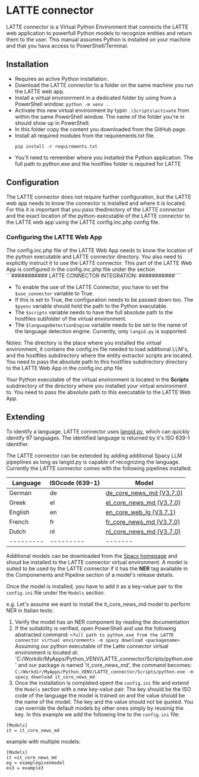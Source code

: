 # LATTE connector

LATTE connector is a Virtual Python Environment that connects the LATTE web application to powerfull Python models to recognize entities and return them to the user. This manual assumes Python is installed on your machine and that you hava access to PowerShell/Terminal. 

## Installation
- Requires an active Python installation. 
- Download the LATTE connector to a folder on the same machine you run the LATTE web app.
- Install a virtual environrment in a dedicated folder by using from a PowerShell window: 
    `python -m venv . `
- Activate this new virtual environment by typin `.\Scripts\activate` from within the same PowerShell window. The name of the folder you're in should show up in PowerShell.
- In this folder copy the content you downloaded from the GitHub page. 
- Install all required modules from the requirements.txt file. 
    ```
    pip install -r requirements.txt
    ```
- You'll need to remember where you installed the Python application. The full path to python.exe and the hostfiles folder is required for LATTE

## Configuration
The LATTE connector does not require further configuration, but the LATTE web app needs to know the connector is installed and where it is located. For this it is important that you pass thedirectory of the LATTE connector and the exact location of the python-executable of the LATTE connector to the LATTE web app using the LATTE config.inc.php config file. 

### Configuring the LATTE Web App
The config.inc.php file of the LATTE Web App needs to know the location of the python executable and LATTE connector directory. You also need to explicitly instruct it to use the LATTE connector. 
This part of the LATTE Web App is configured in the config.inc.php file under the section ```########### LATTE CONNECTOR INTEGRATION: ###########````
- To enable the use of the LATTE Connector, you have to set the `$use_connector` variable to True.
- If this is set to True, the configuration needs to be passed down too. The `$pyenv` variable should hold the path to the Python executable. 
- The `$scripts` variable needs to have the full absolute path to the hostfiles subfolder of the virtual environment. 
- The `$languageDetectionEngine` variable needs to be set to the name of the language detection engine. Currently, only `langid.py` is supported. 

Notes: 
The directory is the place where you installed the virtual environment, it contains the config.ini file needed to load additional LLM's, and the hostfiles subdirectory where the entity extractor scripts are located. You need to pass the absolute path to this hostfiles subdirectory directory to the LATTE Web App in the config.inc.php file 

Your Python executable of the virtual environment is located in the **Scripts** subdirectory of the directory where you installed your virtual environment to. You need to pass the absolute path to this executable to the LATTE Web App. 



## Extending
To identify a language, LATTE connector uses [langid.py](https://github.com/saffsd/langid.py), which can quickly identify 97 languages. The identified language is returned by it's ISO 639-1 identifier. 


The LATTE connector can be extended by adding additional Spacy LLM pipeplines as long as langid.py is capable of recognizing the language. Currently the LATTE connector comes with the following pipelines installed: 

|Language | ISOcode (639-1)  | Model |
|---------|---------|-------|
|German   | de      | [de_core_news_md (V3.7.0) ](https://spacy.io/models/de#de_core_news_md) |
|Greek    | el      | [el_core_news_md (V3.7.0) ](https://spacy.io/models/el#el_core_news_md) |
|English  | en      | [en_core_web_lg (V3.7.1)](https://spacy.io/models/en#en_core_web_lg) |
|French  | fr      | [fr_core_news_md (V3.7.0)](https://spacy.io/models/fr#fr_core_news_md) |
|Dutch  | nl      | [nl_core_news_md (V3.7.0)](https://spacy.io/models/nl#nl_core_news_md) |
|---------|---------|-------|
  
Additional models can be downloaded from the [Spacy homepage](https://spacy.io/models/) and shoud be installed to the LATTE connector virtual environment. A model is suited to be used by the LATTE connector if it has the **NER** tag available in the Componenents and Pipeline section of a model's release details. 

Once the model is installed, you have to add it as a key-value pair to the `config.ini` file under the `Models` section. 

e.g. Let's assume we want to install the it_core_news_md model to perform NER in Italian texts: 
1) Verify the model has an NER component by reading the documentation
2) If the suitability is verified, open PowerShell and use the following abstracted command: 
```<full path to python.exe from the LATTE connector virtual environment> -m spacy download <packagename>```
Assuming our python executable of the Latte connector virtual environment is located at: 'C:/Workdir/MyApps/Python_VENV/LATTE_connector/Scripts/python.exe' and our package is named 'it_core_news_md', the command becomes: 
```C:/Workdir/MyApps/Python_VENV/LATTE_connector/Scripts/python.exe -m spacy download it_core_news_md```
3) Once the installation is completed opent the `config.ini` file and extend the `Models` section with a new key-value pair. The key should be the ISO code of the language the model is trained on and the value should be the name of the model. The key and the value should not be quoted. You can override the default models by other ones simply by reusinig the key. 
In this example we add the following line to the `config.ini` file: 

```
[Models]
it = it_core_news_md
```
example with multiple models: 
```
[Models]
it =it_core_news_md 
eg = examplegivenmodel
ex3 = example3

```